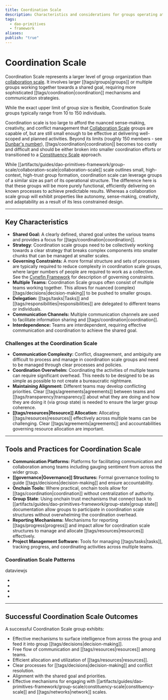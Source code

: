 ```yaml
---
title: Coordination Scale
description: Characteristics and considerations for groups operating at the Coordination Scale
tags:
  - dao-primitives
  - framework
aliases: 
publish: "true"
---
```

# Coordination Scale

Coordination Scale represents a larger level of group organization than [collaboration scale](artifacts/guides/dao-primitives-framework/group-scale/collaboration-scale.md#). It involves larger [[tags/groups|groups]] or multiple groups working together towards a shared goal, requiring more sophisticated [[tags/coordination|coordination]] mechanisms and communication strategies.

While the exact upper limit of group size is flexible, Coordination Scale groups typically range from 10 to 150 individuals.

Coordination scale is too large to afford the nuanced sense-making, creativity, and conflict management that [Collaboration Scale](artifacts/guides/dao-primitives-framework/group-scale/collaboration-scale.md#.md#) groups are capable of, but are still small enough to be effective at delivering well-scoped and planned activities. Beyond its limits (roughly 150 members - see [Dunbar's number](https://en.wikipedia.org/wiki/Dunbar%27s_number)), [[tags/coordination|coordination]] becomes too costly and difficult and should be either broken into smaller coordination efforts or transitioned to a [Constituency Scale](artifacts/guides/dao-primitives-framework/group-scale/constituency-scale.md#) approach.

While [[artifacts/guides/dao-primitives-framework/group-scale/collaboration-scale|collaboration-scale]] scale outlines small, high-context, high-trust group formation, coordination scale can leverage groups of a similar size as part of its operational structure. The difference here is that these groups will be more purely functional, efficiently delivering on known processes to achieve predictable results. Whereas a collaboration scale group will exhibit properties like autonomy, sense-making, creativity, and adaptability as a result of its less constrained design.

---

## Key Characteristics

- **Shared Goal:** A clearly defined, shared goal unites the various teams and provides a focus for [[tags/coordination|coordination]].
- **Strategy**: Coordination scale groups need to be collectively working towards a clear strategy that breaks complex components into smaller chunks that can be managed at smaller scales.
- **Governing Constraints:** A more formal structure and sets of processes are typically required to reduce complexity in coordination scale groups, where larger numbers of people are required to work as a collective. See the [Cynefin Framework](https://thecynefin.co/about-us/about-cynefin-framework/#:~:text=Cynefin%2C%20pronounced%20kuh%2Dnev%2D,we%20can%20never%20fully%20understand.) for description of governing constraints.
- **Multiple Teams:** Coordination Scale groups often consist of multiple teams working together. This allows for nuanced (complex) [[tags/decisions|decision-making]] to be pushed to smaller groups.
- **Delegation:** [[tags/tasks|Tasks]] and [[tags/responsibilities|responsibilities]] are delegated to different teams or individuals.
- **Communication Channels:** Multiple communication channels are used to facilitate information sharing and [[tags/coordination|coordination]].
- **Interdependence:** Teams are interdependent, requiring effective communication and coordination to achieve the shared goal.

### Challenges at the Coordination Scale

- **Communication Complexity:** Conflict, disagreement, and ambiguity are difficult to process and manage in coordination scale groups and need to be managed through clear processes and policies.
- **Coordination Overwhelm:** Coordinating the activities of multiple teams can require significant overhead. This needs to be designed to be as simple as possible to not create a bureaucratic nightmare.
- **Maintaining Alignment:** Different teams may develop conflicting priorities. Clear [[tags/agreements|agreements]] between teams and [[tags/transparency|transparency]] about what they are doing and how they are doing it (via group state) is needed to ensure the larger group coherence.
- **[[tags/resources|Resource]] Allocation:** Allocating [[tags/resources|resources]] effectively across multiple teams can be challenging. Clear [[tags/agreements|agreements]] and accountabilities governing resource allocation are important.

---

## Tools and Practices for Coordination Scale

- **Communication Platforms:** Platforms for facilitating communication and collaboration among teams including gauging sentiment from across the wider group.
- **[[governance|Governance]] Structures:** Formal governance tooling to guide [[tags/decisions|decision-making]] and ensure accountability.
- **Onchain Tools:** Where practical, onchain tools allow for [[tags/coordination|coordination]] without centralization of authority.
- **Group State**: Using onchain trust mechanisms that connect back to [[artifacts/guides/dao-primitives-framework/group-state|group state]] documentation allow groups to participate in coordination scale structures without overwhelming the coordination overhead.
- **Reporting Mechanisms:** Mechanisms for reporting [[tags/progress|progress]] and impact allow for coordination scale structures to manage and allocate [[tags/resources|resources]] effectively.
- **Project Management Software:** Tools for managing [[tags/tasks|tasks]], tracking progress, and coordinating activities across multiple teams.

### Coordination Scale Patterns

dataviewjs

<div><ul class="dataview list-view-ul"><li><span></span></li><li><span></span></li><li><span></span></li><li><span></span></li></ul></div>



<div><ul class="dataview list-view-ul"></ul></div>

---

## Successful Coordination Scale Outcomes

A successful Coordination Scale group exhibits:

- Effective mechanisms to surface intelligence from across the group and feed it into group [[tags/decisions|decision-making]].
- Free flow of communication and [[tags/resources|resources]] among teams.
- Efficient allocation and utilization of [[tags/resources|resources]].
- Clear processes for [[tags/decisions|decision-making]] and conflict resolution.
- Alignment with the shared goal and priorities.
- Effective mechanisms for engaging with [[artifacts/guides/dao-primitives-framework/group-scale/constituency-scale|constituency-scale]] and [[tags/networks|network]] scales.






